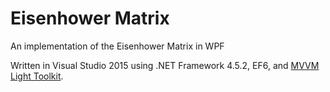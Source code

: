# Eisenhower Matrix
An implementation of the Eisenhower Matrix in WPF

Written in Visual Studio 2015 using .NET Framework 4.5.2, EF6, and [MVVM Light Toolkit](http://www.mvvmlight.net/).
